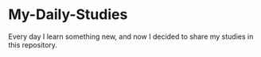 # My-Daily-Studies
Every day I learn something new, and now I decided to share my studies in this repository.
